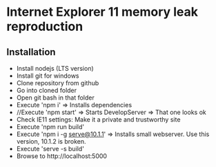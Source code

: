 # Internet Explorer 11 memory leak reproduction

## Installation

- Install nodejs (LTS version)
- Install git for windows
- Clone repository from github
- Go into cloned folder
- Open git bash in that folder
- Execute 'npm i' => Installs dependencies
- //Execute 'npm start' => Starts DevelopServer => That one looks ok
- Check IE11 settings: Make it a private and trustworthy site
- Execute 'npm run build'
- Execute 'npm i -g serve@10.1.1' => Installs small webserver. Use this version, 10.1.2 is broken.
- Execute 'serve -s build'
- Browse to http://localhost:5000
